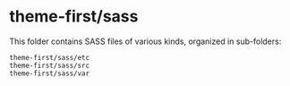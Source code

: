 # theme-first/sass

This folder contains SASS files of various kinds, organized in sub-folders:

    theme-first/sass/etc
    theme-first/sass/src
    theme-first/sass/var
